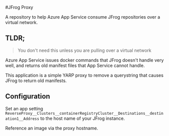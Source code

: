 #JFrog Proxy

A repository to help Azure App Service consume JFrog repositories over a virtual network.

## TLDR;

> You don't need this unless you are pulling over a virtual network

Azure App Service issues docker commands that JFrog doesn't handle very well, and returns old manifest files 
that App Service cannot handle.

This application is a simple YARP proxy to remove a querystring that causes JFrog to return old manifests.

## Configuration

Set an app setting ``` ReverseProxy__Clusters__containerRegistryCluster__Destinations__destination1__Address ``` to the host name of your JFrog instance.

Reference an image via the proxy hostname.


